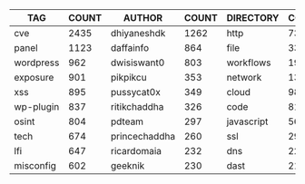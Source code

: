 |    TAG    | COUNT |    AUTHOR     | COUNT | DIRECTORY  | COUNT | SEVERITY | COUNT | TYPE | COUNT |
|-----------|-------|---------------|-------|------------|-------|----------|-------|------|-------|
| cve       |  2435 | dhiyaneshdk   |  1262 | http       |  7355 | info     |  3645 | file |   337 |
| panel     |  1123 | daffainfo     |   864 | file       |   337 | high     |  1686 | dns  |    25 |
| wordpress |   962 | dwisiswant0   |   803 | workflows  |   191 | medium   |  1503 |      |       |
| exposure  |   901 | pikpikcu      |   353 | network    |   136 | critical |  1009 |      |       |
| xss       |   895 | pussycat0x    |   349 | cloud      |    98 | low      |   265 |      |       |
| wp-plugin |   837 | ritikchaddha  |   326 | code       |    81 | unknown  |    38 |      |       |
| osint     |   804 | pdteam        |   297 | javascript |    56 |          |       |      |       |
| tech      |   674 | princechaddha |   260 | ssl        |    29 |          |       |      |       |
| lfi       |   647 | ricardomaia   |   232 | dns        |    22 |          |       |      |       |
| misconfig |   602 | geeknik       |   230 | dast       |    21 |          |       |      |       |
